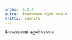 ```yaml
---
index:  6.3.7
sutra:  वैयाकरणाख्यायां चतुर्थ्याः परस्य च
vritti:  samhita 
---
```


वैयाकरणाख्यायां चतुर्थ्याः परस्य च

